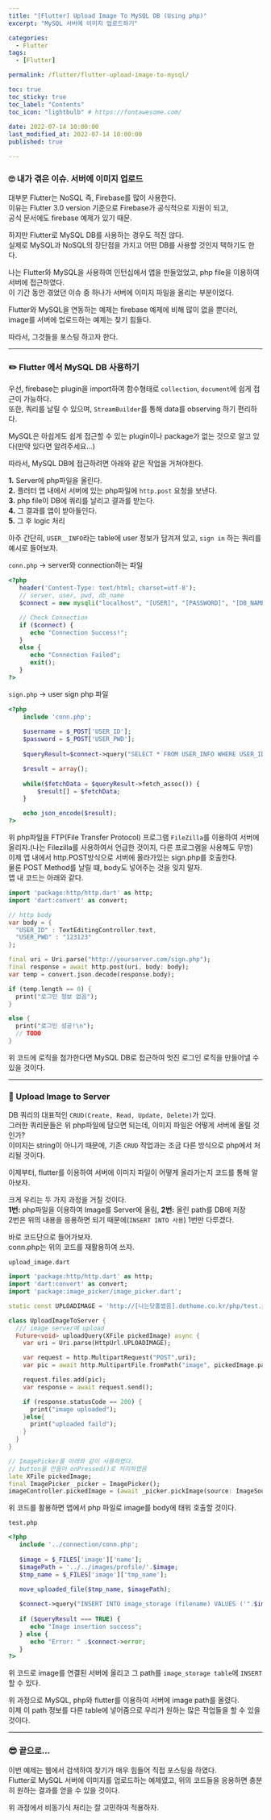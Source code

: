 ```yaml
---
title: "[Flutter] Upload Image To MySQL DB (Using php)"
excerpt: "MySQL 서버에 이미지 업로드하기"

categories:
  - Flutter
tags:
  - [Flutter]

permalink: /flutter/flutter-upload-image-to-mysql/

toc: true
toc_sticky: true
toc_label: "Contents"
toc_icon: "lightbulb" # https://fontawesome.com/
 
date: 2022-07-14 10:00:00
last_modified_at: 2022-07-14 10:00:00
published: true

---  
```


### 🙄 내가 겪은 이슈. 서버에 이미지 업로드

대부분 Flutter는 NoSQL 즉, Firebase를 많이 사용한다.  
이유는 Flutter 3.0 version 기준으로 Firebase가 공식적으로 지원이 되고,  
공식 문서에도 firebase 예제가 있기 때문.  

하지만 Flutter로 MySQL DB를 사용하는 경우도 적진 않다.  
실제로 MySQL과 NoSQL의 장단점을 가지고 어떤 DB를 사용할 것인지 택하기도 한다.  

나는 Flutter와 MySQL을 사용하여 인턴십에서 앱을 만들었었고, php file을 이용하여 서버에 접근하였다.  
이 기간 동안 겪었던 이슈 중 하나가 서버에 이미지 파일을 올리는 부분이었다.  

Flutter와 MySQL을 연동하는 예제는 firebase 예제에 비해 많이 없을 뿐더러,  
image를 서버에 업로드하는 예제는 찾기 힘들다.  

따라서, 그것들을 포스팅 하고자 한다.  

---  

### ✏️ Flutter 에서 MySQL DB 사용하기

우선, firebase는 plugin을 import하여 함수형태로 `collection`, `document`에 쉽게 접근이 가능하다.  
또한, 쿼리를 날릴 수 있으며, `StreamBuilder`를 통해 data를 observing 하기 편리하다.  

MySQL은 아쉽게도 쉽게 접근할 수 있는 plugin이나 package가 없는 것으로 알고 있다(만약 있다면 알려주세요...)  

따라서, MySQL DB에 접근하려면 아래와 같은 작업을 거쳐야한다.  

**1.** Server에 php파일을 올린다.  
**2.** 플러터 앱 내에서 서버에 있는 php파일에 `http.post` 요청을 보낸다.  
**3.** php file이 DB에 쿼리를 날리고 결과를 받는다.  
**4.** 그 결과를 앱이 받아들인다.  
**5.** 그 후 logic 처리  

아주 간단히, `USER__INFO`라는 table에 user 정보가 담겨져 있고, `sign in` 하는 쿼리를 예시로 들어보자.  

`conn.php`  -> server와 connection하는 파일  

```php
<?php
   header('Content-Type: text/html; charset=utf-8');
   // server, user, pwd, db_name
   $connect = new mysqli("localhost", "[USER]", "[PASSWORD]", "[DB_NAME]");

   // Check Connection
   if ($connect) {
      echo "Connection Success!";
   }
   else {
      echo "Connection Failed";
      exit();
   }
?>
```

`sign.php` -> user sign php 파일  

```php
<?php	
	include 'conn.php';
	
	$username = $_POST['USER_ID'];
	$password = $_POST['USER_PWD'];
	
	$queryResult=$connect->query("SELECT * FROM USER_INFO WHERE USER_ID='".$username."' and USER_PWD='".$password."'");

	$result = array();
	
	while($fetchData = $queryResult->fetch_assoc()) {
		$result[] = $fetchData;
	}

	echo json_encode($result);
?>
```

위 php파일을 FTP(File Transfer Protocol) 프로그램 `FileZilla`를 이용하여 서버에 올리자.(나는 Filezilla를 사용하여서 언급한 것이지, 다른 프로그램을 사용해도 무방)  
이제 앱 내에서 http.POST방식으로 서버에 올라가있는 sign.php를 호출한다.  
물론 POST Method를 날릴 떄, body도 넣어주는 것을 잊지 말자.  
앱 내 코드는 아래와 같다.  

```dart
import 'package:http/http.dart' as http;
import 'dart:convert' as convert;

// http body
var body = {
  "USER_ID" : TextEditingController.text,
  "USER_PWD" : "123123"
};

final uri = Uri.parse("http://yourserver.com/sign.php");
final response = await http.post(uri, body: body);
var temp = convert.json.decode(response.body);

if (temp.length == 0) {
  print("로그인 정보 없음");
}

else {
  print("로그인 성공!\n");
  // TODO
}
```

위 코드에 로직을 첨가한다면 MySQL DB로 접근하여 멋진 로그인 로직을 만들어낼 수 있을 것이다.  

---  

### 🌴 Upload Image to Server

DB 쿼리의 대표적인 `CRUD(Create, Read, Update, Delete)`가 있다.  
그러한 쿼리문들은 위 php파일에 담으면 되는데, 이미지 파일은 어떻게 서버에 올릴 것인가?  
이미지는 string이 아니기 때문에, 기존 `CRUD` 작업과는 조금 다른 방식으로 php에서 처리될 것이다.  

이제부터, flutter를 이용하여 서버에 이미지 파일이 어떻게 올라가는지 코드를 통해 알아보자.  

크게 우리는 두 가지 과정을 거칠 것이다.  
**1번:** php파일을 이용하여 Image를 Server에 올림, **2번:** 올린 path를 DB에 저장  
2번은 위의 내용을 응용하면 되기 때문에(`INSERT INTO 사용`) 1번만 다루겠다.  

바로 코드단으로 들어가보자.  
conn.php는 위의 코드를 재활용하여 쓰자.  

`upload_image.dart`  

```dart
import 'package:http/http.dart' as http;
import 'dart:convert' as convert;
import 'package:image_picker/image_picker.dart';

static const UPLOADIMAGE = 'http://[나는닷홈썼음].dothome.co.kr/php/test.php';

class UploadImageToServer {
  /// image server에 upload
  Future<void> uploadQuery(XFile pickedImage) async {
    var uri = Uri.parse(HttpUrl.UPLOADIMAGE);

    var request = http.MultipartRequest("POST",uri);
    var pic = await http.MultipartFile.fromPath("image", pickedImage.path);

    request.files.add(pic);
    var response = await request.send();

    if (response.statusCode == 200) {
      print("image uploaded");
    }else{
      print("uploaded faild");
    }
  }
}

// ImagePicker를 아래와 같이 사용하였다.
// button을 만들어 onPressed()로 처리하였음
late XFile pickedImage;
final ImagePicker _picker = ImagePicker();
imageController.pickedImage = (await _picker.pickImage(source: ImageSource.gallery))!;
```  

위 코드를 활용하면 앱에서 php 파일로 image를 body에 태워 호출할 것이다.  

`test.php`  

```php
<?php
   include '../connection/conn.php';
   
   $image = $_FILES['image']['name'];
   $imagePath = '../../images/profile/'.$image;
   $tmp_name = $_FILES['image']['tmp_name'];

   move_uploaded_file($tmp_name, $imagePath);
   
   $connect->query("INSERT INTO image_storage (filename) VALUES ('".$image."')");
   
   if ($queryResult === TRUE) {
      echo "Image insertion success";
   } else {
      echo "Error: " .$connect->error;
   }
?>
```  

위 코드로 image를 연결된 서버에 올리고 그 path를 `image_storage table`에 `INSERT` 할 수 있다.  

위 과정으로 MySQL, php와 flutter를 이용하여 서버에 image path를 올렸다.  
이제 이 path 정보를 다른 table에 넣어줌으로 우리가 원하는 많은 작업들을 할 수 있을 것이다.  

---  

### 😎 끝으로...  

이번 예제는 웹에서 검색하여 찾기가 매우 힘들어 직접 포스팅을 하였다.  
Flutter로  MySQL 서버에 이미지를 업로드하는 예제였고, 위의 코드들을 응용하면 충분히 원하는 결과를 얻을 수 있을 것이다.  

위 과정에서 비동기식 처리는 잘 고민하여 적용하자.  